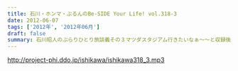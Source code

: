 ```yaml
---
title: 石川・ホンマ・ぶるんのBe-SIDE Your Life! vol.318-3
date: 2012-06-07
tags: ['2012年', '2012年06月']
draft: false
summary: 石川昭人のぶらりひとり旅談義その３マツダスタジアム行きたいなぁ～～と収録後もみんなで広島 談義。ビーサイ・マツダスタジアム収録があるかも！？しれ ませんね。これは。ＮＡＭＡＥ
---
```


http://project-phi.ddo.jp/ishikawa/ishikawa318_3.mp3
